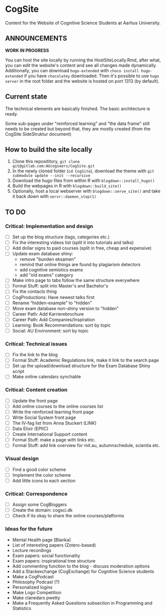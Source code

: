 # CogSite

Content for the Website of Cognitive Science Students at Aarhus University.

## ANNOUNCEMENTS

**WORK IN PROGRESS**

You can host the site locally by running the HostSiteLocally.Rmd, after what, you can
edit the website's content and see all changes made dynamically. Additionally, you
can download `hugo-extended` with `choco install hugo-extended` if you have
`chocolatey` downloaded. Then it's possible to use `hugo server` in the root
folder and the website is hosted on port 1313 (by default).

## Current state

The technical elements are basically finished. The basic architecture is ready.

Some sub-pages under "reinforced learning" and "the data frame" still needs to
be created but beyond that, they are mostly created (from the CogSite SideStruktur document)

## How to build the site locally

1. Clone this reposititory, `git clone git@gitlab.com:AUcogseers/CogSite.git`
2. In the newly cloned folder (`cd CogSite`), download the theme with `git submodule update --init --recursive`
3. Download the hugo files from within R with `blogdown::install_hugo()`
4. Build the webpages in R with `blogdown::build_site()`
5. Optionally, host a local webserver with `blogdown::serve_site()` and take it back down with `servr::daemon_stop(1)`

## TO DO

### Critical: Implementation and design

- [ ] Set up the blog structure (tags, categories etc.)
- [ ] Fix the interesting videos list (split it into tutorials and talks)
- [ ] Add dollar signs to paid courses (split in free, cheap and expensive)
- [ ] Update exam database shiny:
    - remove "bunden eksamen"
    - remind that online things are found by plagiarism detectors
    - add cognitive semiotics exams
    - add "old exams" category
- [ ] Make intro page to tabs follow the same structure everywhere
- [ ] Formal Stuff: split into Master's and Bachelor's
- [ ] Fix the contacts thing
- [ ] CogProductions: Have newest talks first
- [ ] Rename “hidden-example" to "hidden"
- [ ] Move exam database non-shiny version to "hidden"
- [ ] Career Path: Add Karrierebrochure
- [ ] Career Path: Add Companies/Inspiration
- [ ] Learning: Book Recommendations: sort by topic
- [ ] Social: AU Environment: sort by topic

### Critical: Technical issues

- [ ] Fix the link to the blog
- [ ] Formal Stuff: Academic Regulations link, make it link to the search page
- [ ] Set up the upload/download structure for the Exam Database Shiny script
- [ ] Make online calendars synchable

### Critical: Content creation

- [ ] Update the front page
- [ ] Add online courses to the online courses list
- [ ] Write the reinforced learning front page
- [ ] Write Social System front page
- [ ] The IV-fag list from Anna Stuckert (LINK)
- [ ] Data Elixir (EPIIC)
- [ ] Create International Support content
- [ ] Formal Stuff: make a page with links etc.
- [ ] Formal Stuff: add link overview for mit.au, autumnschedule, scientia etc.

### Visual design

- [ ] Find a good color scheme
- [ ] Implement the color scheme
- [ ] Add little icons to each section

### Critical: Correspondence

- [ ] Assign some CogBloggers
- [ ] Create the domain: cogsci.dk
- [ ] Check if its okay to share the online courses/platforms

### Ideas for the future

- Mental Health page [Blanka]
- List of interesting papers (Zotero-based)
- Lecture recordings
- Exam papers: social functionality
- Exam papers: inspirational tree structure
- Add commenting function to the blog - discuss moderation options
- Add a Stackexchange (CogExchange) for Cognitive Science students
- Make a CogPodcast
- Philosophy Podcast (?)
- Personalized logins
- Make Logo Competition
- Make clanedars pwetty
- Make a Frequently Asked Questions subsection in Programming and Statistics
